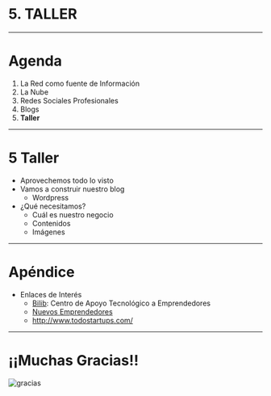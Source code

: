 # 5. TALLER

---

# Agenda

1. La Red como fuente de Información
2. La Nube
3. Redes Sociales Profesionales
4. Blogs
5. **Taller**

---

# 5 Taller

- Aprovechemos todo lo visto
- Vamos a construir nuestro blog
	- Wordpress
- ¿Qué necesitamos?
    - Cuál es nuestro negocio
    - Contenidos
    - Imágenes

---

# Apéndice

- Enlaces de Interés
    - <a href="http://www.bilib.es" target="_blank">Bilib</a>: Centro de Apoyo Tecnológico a Emprendedores
    - <a href="http://nuevosemprendedores.net/" target="_blank">Nuevos Emprendedores</a>
    - <a href="http://www.todostartups.com/" target="_blank">http://www.todostartups.com/</a>

---

# ¡¡Muchas Gracias!!

![gracias](../img/gracias.png)